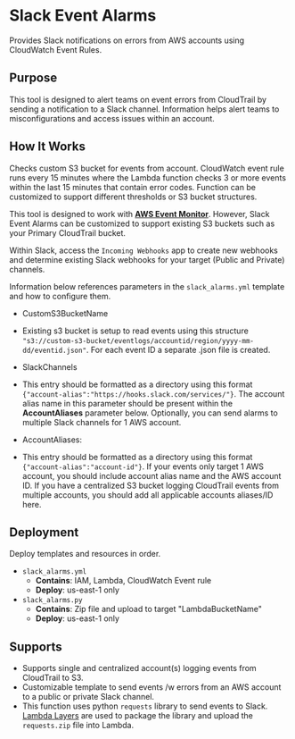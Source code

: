 # Slack Event Alarms
Provides Slack notifications on errors from AWS accounts using CloudWatch Event Rules.

## Purpose
This tool is designed to alert teams on event errors from CloudTrail by sending a notification to a Slack channel. Information helps alert teams to misconfigurations and access issues within an account.

## How It Works
Checks custom S3 bucket for events from account. CloudWatch event rule runs every 15 minutes where the Lambda function checks 3 or more events within the last 15 minutes that contain error codes. Function can be customized to support different thresholds or S3 bucket structures.

This tool is designed to work with **[AWS Event Monitor](https://github.com/sdunn15/aws-event-monitor)**. However, Slack Event Alarms can be customized to support existing S3 buckets such as your Primary CloudTrail bucket. 

Within Slack, access the `Incoming Webhooks` app to create new webhooks and determine existing Slack webhooks for your target (Public and Private) channels.

Information below references parameters in the `slack_alarms.yml` template and how to configure them.

* CustomS3BucketName
 - Existing s3 bucket is setup to read events using this structure `"s3://custom-s3-bucket/eventlogs/accountid/region/yyyy-mm-dd/eventid.json"`. For each event ID a separate .json file is created.

* SlackChannels
 -  This entry should be formatted as a directory using this format `{"account-alias":"https://hooks.slack.com/services/"}`. The account alias name in this parameter should be present within the **AccountAliases** parameter below. Optionally, you can send alarms to multiple Slack channels for 1 AWS account. 

* AccountAliases:
 - This entry should be formatted as a directory using this format `{"account-alias":"account-id"}`.  If your events only target 1 AWS account, you should include account alias name and the AWS account ID. If you have a centralized S3 bucket logging CloudTrail events from multiple accounts, you should add all applicable accounts aliases/ID here.

## Deployment

Deploy templates and resources in order.

* `slack_alarms.yml`
  - **Contains**: IAM, Lambda, CloudWatch Event rule
  - **Deploy**: us-east-1 only 
* `slack_alarms.py`
  - **Contains**: Zip file and upload to target "LambdaBucketName"
  - **Deploy**: us-east-1 only 

## Supports

* Supports single and centralized account(s) logging events from CloudTrail to S3. 
* Customizable template to send events /w errors from an AWS account to a public or private Slack channel.
* This function uses python `requests` library to send events to Slack. [Lambda Layers](https://docs.aws.amazon.com/lambda/latest/dg/configuration-layers.html#configuration-layers-path) are used to package the library and upload the `requests.zip` file into Lambda.
